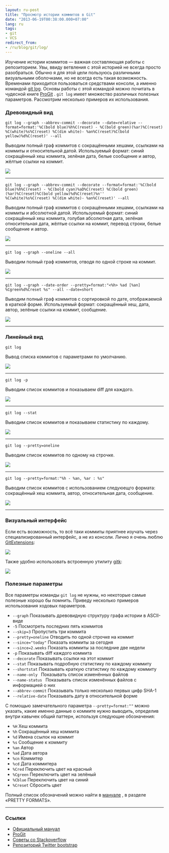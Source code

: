 ```yaml
---
layout: ru-post
title: "Просмотр истории коммитов в Git"
date: "2013-06-19T00:38:00.000+07:00"
lang: ru
tags:
- git
- VCS
redirect_from:
- /ru/blog/git/log/
---
```


Изучение истории коммитов — важная составляющая работы с репозиторием. Увы, ввиду ветвления с этой историей не всегда просто разобраться. Обычно я для этой цели пользуюсь различными визуальными оболочками, но не всегда есть такая возможность. Временами приходится пользоваться средствами консоли, а именно командой
[git log](https://www.kernel.org/pub/software/scm/git/docs/git-log.html). Основы работы с этой командой можно почитать в чудесной книге
[ProGit](http://git-scm.com/book/ru/%D0%9E%D1%81%D0%BD%D0%BE%D0%B2%D1%8B-Git-%D0%9F%D1%80%D0%BE%D1%81%D0%BC%D0%BE%D1%82%D1%80-%D0%B8%D1%81%D1%82%D0%BE%D1%80%D0%B8%D0%B8-%D0%BA%D0%BE%D0%BC%D0%BC%D0%B8%D1%82%D0%BE%D0%B2)
.
`git log`
имеет множество различных полезных параметров. Рассмотрим несколько примеров их использования.

### Древовидный вид

```
git log --graph --abbrev-commit --decorate --date=relative --format=format:'%C(bold blue)%h%C(reset) - %C(bold green)(%ar)%C(reset) %C(white)%s%C(reset) %C(dim white)- %an%C(reset)%C(bold yellow)%d%C(reset)' --all
```

Выводим полный граф коммитов c сокращёнными хешами, ссылками на коммиты и относительной датой. Используемый формат: синий сокращённый хеш коммита, зелёная дата, белые сообщение и автор, жёлтые ссылки на коммит.

<p class="center">
  <img src="/img/posts/git/log/git-log1.png" />
</p>

<!--more-->

---

```
git log --graph --abbrev-commit --decorate --format=format:'%C(bold blue)%h%C(reset) - %C(bold cyan)%aD%C(reset) %C(bold green)(%ar)%C(reset)%C(bold yellow)%d%C(reset)%n''          %C(white)%s%C(reset) %C(dim white)- %an%C(reset)' --all
```

Выводим полный граф коммитов c сокращёнными хешами, ссылками на коммиты и абсолютной датой. Используемый формат: синий сокращённый хеш коммита, голубая абсолютная дата, зелёная относительная дата, жёлтые ссылки на коммит, перевод строки, белые сообщение и автор.

<p class="center">
  <img src="/img/posts/git/log/git-log2.png" />
</p>

---

```
git log --graph --oneline --all
```

Выводим полный граф коммитов, отводя по одной строке на коммит.

<p class="center">
  <img src="/img/posts/git/log/git-log3.png" />
</p>

---

```
git log --graph --date-order --pretty=format:"<%h> %ad [%an] %Cgreen%d%Creset %s" --all --date=short
```

Выводим полный граф коммитов c сортировкой по дате, отображаемой в краткой форме. Используемый формат: сокращённый хеш, дата, автор, зелёные ссылки на коммит, сообщение.

<p class="center">
  <img src="/img/posts/git/log/git-log4.png" />
</p>

---

### Линейный вид

```
git log
```

Вывод списка коммитов с параметрами по умолчанию.

<p class="center">
  <img src="/img/posts/git/log/git-log5.png" />
</p>

---

```
git log -p
```

Выводим список коммитов и показываем diff для каждого.

<p class="center">
  <img src="/img/posts/git/log/git-log6.png" />
</p>

---

```
git log --stat
```

Выводим список коммитов и показываем статистику по каждому.

<p class="center">
  <img src="/img/posts/git/log/git-log7.png" />
</p>

---

```
git log --pretty=oneline
```

Выводим список коммитов по одному на строчке.

<p class="center">
  <img src="/img/posts/git/log/git-log8.png" />
</p>

---

```
git log --pretty=format:"%h - %an, %ar : %s"
```

Выводим список коммитов с использованием следуюещго формата: сокращённый хеш коммита, автор, относительная дата, сообщение.

<p class="center">
  <img src="/img/posts/git/log/git-log9.png" />
</p>

---

### Визуальный интерфейс

Если есть возможность, то всё таки коммиты приятнее изучать через специализированный интерфейс, а не из консоли. Лично я очень люблю
[GitExtensions](https://code.google.com/p/gitextensions/):

<p class="center">
  <img src="/img/posts/git/log/git-log10.png" />
</p>

Также удобно использовать встроенную утилиту [gitk](https://www.kernel.org/pub/software/scm/git/docs/gitk.html):

<p class="center">
  <img src="/img/posts/git/log/git-log11.png" />
</p>

### Полезные параметры

Все параметры команды `git log` не нужны, но некоторые самые полезные хорошо бы помнить. Приведу несколько примеров использования ходовых параметров.

* `--graph` Показывать древовидную структуру графа истории в ASCII-виде
* `-5` Посмотреть последних пять коммитов
* `--skip=3` Пропустить три коммита
* `--pretty=oneline` Отводить по одной строчке на коммит
* `--since="today"` Показать коммиты за сегодня
* `--since=2.weeks` Показать коммиты за последние две недели
* `-p` Показывать diff каждого коммита
* `--decorate` Показывать ссылки на этот коммит
* `--stat` Показывать подробную статистику по каждому коммиту
* `--shortstat` Показывать краткую статистику по каждому коммиту
* `--name-only ` Показывать список изменённых файлов
* `--name-status ` Показывать список изменённых файлов с информацией о них
* `--abbrev-commit` Показывать только несколько первых цифр SHA-1
* `--relative-date` Показывать дату в относительной форме

C помощью замечательного параметра `--pretty=format:""` можно указать, какие именно данные о коммите нужно выводить, определив внутри кавычек общий паттерн, используя следующие обозначения:

* `%H` Хеш коммита
* `%h` Сокращённый хеш коммита
* `%d` Имена ссылок на коммит
* `%s` Сообщение к коммиту
* `%an` Автор
* `%ad` Дата автора
* `%cn` Коммитер
* `%cd` Дата коммитера
* `%Cred` Переключить цвет на красный
* `%Cgreen` Переключить цвет на зелёный
* `%Cblue` Переключить цвет на синий
* `%Creset` Сбросить цвет

Полный список обозначений можно найти в [мануале](https://www.kernel.org/pub/software/scm/git/docs/git-log.html) , в разделе «PRETTY FORMATS».

---

### Ссылки

* [Официальный мануал](https://www.kernel.org/pub/software/scm/git/docs/git-log.html)
* [ProGit](http://git-scm.com/book/ru/%D0%9E%D1%81%D0%BD%D0%BE%D0%B2%D1%8B-Git-%D0%9F%D1%80%D0%BE%D1%81%D0%BC%D0%BE%D1%82%D1%80-%D0%B8%D1%81%D1%82%D0%BE%D1%80%D0%B8%D0%B8-%D0%BA%D0%BE%D0%BC%D0%BC%D0%B8%D1%82%D0%BE%D0%B2)
* [Советы со Stackoverflow](http://stackoverflow.com/questions/1057564/pretty-git-branch-graphs)
* [Репозиторий Twitter bootstrap](https://github.com/twitter/bootstrap)
